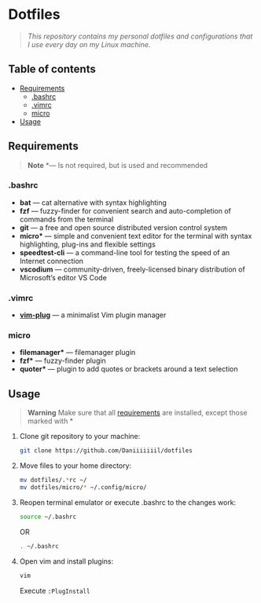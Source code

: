 # **Dotfiles**
> *This repository contains my personal dotfiles and configurations that I use every day on my Linux machine.*


## Table of contents
- [Requirements](#requirements)
    - [.bashrc](#bashrc)
    - [.vimrc](#vimrc)
    - [micro](#micro)
- [Usage](#usage)
&nbsp;


## Requirements
> **Note**
> \*&mdash; Is not required, but is used and recommended
&nbsp;

### **.bashrc**
- **bat** &mdash; cat alternative with syntax highlighting
- **fzf** &mdash; fuzzy-finder for convenient search and auto-completion of commands from the terminal
- **git** &mdash; a free and open source distributed version control system
- **micro\*** &mdash; simple and convenient text editor for the terminal with syntax highlighting, plug-ins and flexible settings
- **speedtest-cli** &mdash; a command-line tool for testing the speed of an Internet connection
- **vscodium** &mdash; community-driven, freely-licensed binary distribution of Microsoft’s editor VS Code
&nbsp;

### **.vimrc**
- [**vim-plug**](https://github.com/junegunn/vim-plug) &mdash; a minimalist Vim plugin manager
&nbsp;

### **micro**
- **filemanager\*** &mdash; filemanager plugin
- **fzf\*** &mdash; fuzzy-finder plugin
- **quoter\*** &mdash; plugin to add quotes or brackets around a text selection
&nbsp;


## Usage
> **Warning**
> Make sure that all [requirements](#requirements) are installed, except those marked with \*
&nbsp;

1. Clone git repository to your machine:
    ``` bash
    git clone https://github.com/Daniiiiiiil/dotfiles
    ```
2. Move files to your home directory:
    ```bash
    mv dotfiles/.*rc ~/
    mv dotfiles/micro/* ~/.config/micro/
    ```
3. Reopen terminal emulator or execute .bashrc to the changes work:
    ```bash
    source ~/.bashrc
    ```

    OR

    ```bash
    . ~/.bashrc
    ```
4. Open vim and install plugins:
    ```bash
    vim
    ```
    Execute `:PlugInstall`
